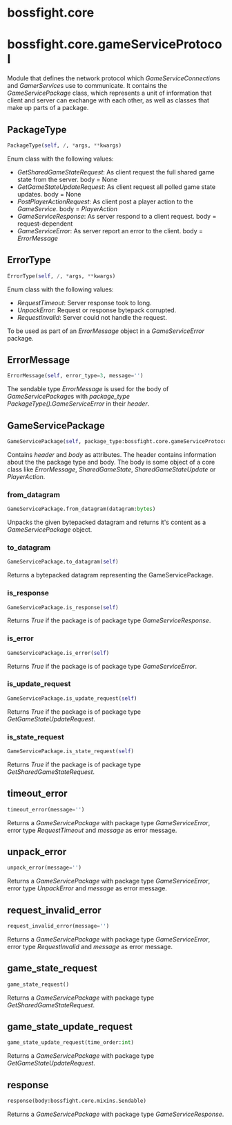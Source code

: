<h1 id="bossfight.core">bossfight.core</h1>


<h1 id="bossfight.core.gameServiceProtocol">bossfight.core.gameServiceProtocol</h1>


Module that defines the network protocol which *GameServiceConnection*s and *GamerService*s use
to communicate. It contains the *GameServicePackage* class, which represents a unit of information
that client and server can exchange with each other, as well as classes that make up parts
of a package.

<h2 id="bossfight.core.gameServiceProtocol.PackageType">PackageType</h2>

```python
PackageType(self, /, *args, **kwargs)
```

Enum class with the following values:
- *GetSharedGameStateRequest*: As client request the full shared game state from the server.
    body = None
- *GetGameStateUpdateRequest*: As client request all polled game state updates.
    body = None
- *PostPlayerActionRequest*: As client post a player action to the *GameService*.
    body = *PlayerAction*
- *GameServiceResponse*: As server respond to a client request.
    body = request-dependent
- *GameServiceError*: As server report an error to the client.
    body = *ErrorMessage*

<h2 id="bossfight.core.gameServiceProtocol.ErrorType">ErrorType</h2>

```python
ErrorType(self, /, *args, **kwargs)
```

Enum class with the following values:
- *RequestTimeout*: Server response took to long.
- *UnpackError*: Request or response bytepack corrupted.
- *RequestInvalid*: Server could not handle the request.

To be used as part of an *ErrorMessage* object in a *GameServiceError* package.

<h2 id="bossfight.core.gameServiceProtocol.ErrorMessage">ErrorMessage</h2>

```python
ErrorMessage(self, error_type=3, message='')
```

The sendable type *ErrorMessage* is used for the body of *GameServicePackage*s with
*package_type* *PackageType().GameServiceError* in their *header*.

<h2 id="bossfight.core.gameServiceProtocol.GameServicePackage">GameServicePackage</h2>

```python
GameServicePackage(self, package_type:bossfight.core.gameServiceProtocol.PackageType, body:bossfight.core.mixins.Sendable=None)
```

Contains *header* and *body* as attributes. The header contains information about the the
package type and body. The body is some object of a core class like *ErrorMessage*,
*SharedGameState*, *SharedGameStateUpdate* or *PlayerAction*.

<h3 id="bossfight.core.gameServiceProtocol.GameServicePackage.from_datagram">from_datagram</h3>

```python
GameServicePackage.from_datagram(datagram:bytes)
```

Unpacks the given bytepacked datagram and returns it's content as a *GameServicePackage*
object.

<h3 id="bossfight.core.gameServiceProtocol.GameServicePackage.to_datagram">to_datagram</h3>

```python
GameServicePackage.to_datagram(self)
```

Returns a bytepacked datagram representing the GameServicePackage.

<h3 id="bossfight.core.gameServiceProtocol.GameServicePackage.is_response">is_response</h3>

```python
GameServicePackage.is_response(self)
```

Returns *True* if the package is of package type *GameServiceResponse*.

<h3 id="bossfight.core.gameServiceProtocol.GameServicePackage.is_error">is_error</h3>

```python
GameServicePackage.is_error(self)
```

Returns *True* if the package is of package type *GameServiceError*.

<h3 id="bossfight.core.gameServiceProtocol.GameServicePackage.is_update_request">is_update_request</h3>

```python
GameServicePackage.is_update_request(self)
```

Returns *True* if the package is of package type *GetGameStateUpdateRequest*.

<h3 id="bossfight.core.gameServiceProtocol.GameServicePackage.is_state_request">is_state_request</h3>

```python
GameServicePackage.is_state_request(self)
```

Returns *True* if the package is of package type *GetSharedGameStateRequest*.

<h2 id="bossfight.core.gameServiceProtocol.timeout_error">timeout_error</h2>

```python
timeout_error(message='')
```

Returns a *GameServicePackage* with package type *GameServiceError*,
error type *RequestTimeout* and *message* as error message.

<h2 id="bossfight.core.gameServiceProtocol.unpack_error">unpack_error</h2>

```python
unpack_error(message='')
```

Returns a *GameServicePackage* with package type *GameServiceError*,
error type *UnpackError* and *message* as error message.

<h2 id="bossfight.core.gameServiceProtocol.request_invalid_error">request_invalid_error</h2>

```python
request_invalid_error(message='')
```

Returns a *GameServicePackage* with package type *GameServiceError*,
error type *RequestInvalid* and *message* as error message.

<h2 id="bossfight.core.gameServiceProtocol.game_state_request">game_state_request</h2>

```python
game_state_request()
```

Returns a *GameServicePackage* with package type *GetSharedGameStateRequest*.

<h2 id="bossfight.core.gameServiceProtocol.game_state_update_request">game_state_update_request</h2>

```python
game_state_update_request(time_order:int)
```

Returns a *GameServicePackage* with package type *GetGameStateUpdateRequest*.

<h2 id="bossfight.core.gameServiceProtocol.response">response</h2>

```python
response(body:bossfight.core.mixins.Sendable)
```

Returns a *GameServicePackage* with package type *GameServiceResponse*.

